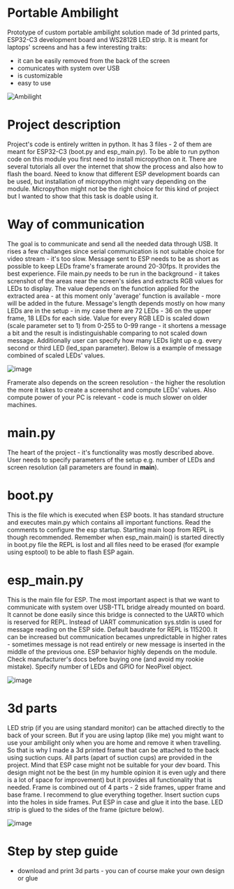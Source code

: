 # Portable Ambilight
Prototype of custom portable ambilight solution made of 3d printed parts, ESP32-C3 development board and WS2812B LED strip.
It is meant for laptops' screens and has a few interesting traits:
- it can be easily removed from the back of the screen
- comunicates with system over USB
- is customizable
- easy to use

![Ambilight](https://github.com/DiminutiveFox/portable-ambilight/assets/135659343/57772cf3-2aa2-4531-8323-f84526c7870e)

# Project description
Project's code is entirely written in python. It has 3 files - 2 of them are meant for ESP32-C3 (boot.py and esp_main.py). To be able to run python code on this module you first need to install micropython on it. There are several tutorials all over the internet that show the process and also how to flash the board. Need to know that different ESP development boards can be used, but installation of micropython might vary depending on the module. Micropython might not be the right choice for this kind of project but I wanted to show that this task is doable using it. 

# Way of communication
The goal is to communicate and send all the needed data through USB. It rises a few challanges since serial communication is not suitable choice for video stream - it's too slow. Message sent to ESP needs to be as short as possible to keep LEDs frame's framerate around 20-30fps. It provides the best experience. File main.py needs to be run in the background - it takes screnshot of the areas near the screen's sides and extracts RGB values for LEDs to display. The value depends on the function applied for the extracted area - at this moment only 'average' function is available - more will be added in the future. Message's length depends mostly on how many LEDs are in the setup - in my case there are 72 LEDs - 36 on the upper frame, 18 LEDs for each side. Value for every RGB LED is scaled down (scale parameter set to 1) from 0-255 to 0-99 range - it shortens a message a bit and the result is indistinguishable comparing to not scaled down message. Additionally user can specify how many LEDs light up e.g. every second or third LED (led_span parameter). Below is a example of message combined of scaled LEDs' values.

![image](https://github.com/DiminutiveFox/portable-ambilight/assets/135659343/2f02d839-b3f1-4b39-8806-ea0d87127c2e)

Framerate also depends on the screen resolution - the higher the resolution the more it takes to create a screenshot and compute LEDs' values. Also compute power of your PC is relevant - code is much slower on older machines.  

# main.py
The heart of the project - it's functionality was mostly described above. User needs to specify parameters of the setup e.g. number of LEDs and screen resolution (all parameters are found in __main__). 

# boot.py
This is the file which is executed when ESP boots. It has standard structure and executes main.py which contains all important functions. Read the comments to configure the esp startup. Starting main loop from REPL is though recommended. Remember when esp_main.main() is started directly in boot.py file the REPL is lost and all files need to be erased (for example using esptool) to be able to flash ESP again. 

# esp_main.py
This is the main file for ESP. The most important aspect is that we want to communicate with system over USB-TTL bridge already mounted on board. It cannot be done easily since this bridge is connected to the UART0 which is reserved for REPL. Instead of UART communication sys.stdin is used for message reading on the ESP side. Default baudrate for REPL is 115200. It can be increased but communication becames unpredictable in higher rates - sometimes message is not read entirely or new message is inserted in the middle of the previous one. ESP behavior highly depends on the module. Check manufacturer's docs before buying one (and avoid my rookie mistake). Specify number of LEDs and GPIO for NeoPixel object. 

![image](https://github.com/DiminutiveFox/portable-ambilight/assets/135659343/662ab1bc-f1a4-4cb6-8715-5ed4acf35490)

# 3d parts 
LED strip (if you are using standard monitor) can be attached directly to the back of your screen. But if you are using laptop (like me) you might want to use your ambilight only when you are home and remove it when travelling. So that is why I made a 3d printed frame that can be attached to the back using suction cups. All parts (apart of suction cups) are provided in the project. Mind that ESP case might not be suitable for your dev board. This design might not be the best (in my humble opinion it is even ugly and there is a lot of space for improvement) but it provides all functionality that is needed. Frame is combined out of 4 parts - 2 side frames, upper frame and base frame. I recommend to glue everything together. Insert suction cups into the holes in side frames. Put ESP in case and glue it into the base. LED strip is glued to the sides of the frame (picture below).

![image](https://github.com/DiminutiveFox/portable-ambilight/assets/135659343/e82487e0-286e-4c1d-bbc6-3ae92bf21835)

# Step by step guide

- download and print 3d parts - you can of course make your own design or glue 


